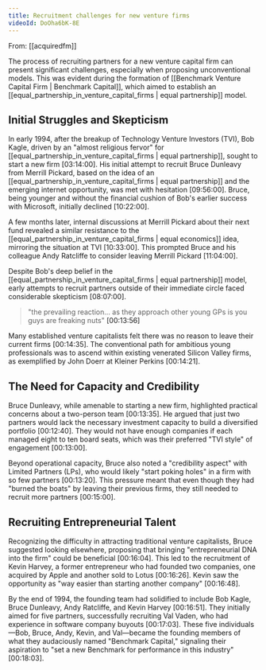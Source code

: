 ```yaml
---
title: Recruitment challenges for new venture firms
videoId: DoOha6bK-8E
---
```


From: [[acquiredfm]] <br/> 

The process of recruiting partners for a new venture capital firm can present significant challenges, especially when proposing unconventional models. This was evident during the formation of [[Benchmark Venture Capital Firm | Benchmark Capital]], which aimed to establish an [[equal_partnership_in_venture_capital_firms | equal partnership]] model.

## Initial Struggles and Skepticism

In early 1994, after the breakup of Technology Venture Investors (TVI), Bob Kagle, driven by an "almost religious fervor" for [[equal_partnership_in_venture_capital_firms | equal partnership]], sought to start a new firm [03:14:00]. His initial attempt to recruit Bruce Dunleavy from Merrill Pickard, based on the idea of an [[equal_partnership_in_venture_capital_firms | equal partnership]] and the emerging internet opportunity, was met with hesitation [09:56:00]. Bruce, being younger and without the financial cushion of Bob's earlier success with Microsoft, initially declined [10:22:00].

A few months later, internal discussions at Merrill Pickard about their next fund revealed a similar resistance to the [[equal_partnership_in_venture_capital_firms | equal economics]] idea, mirroring the situation at TVI [10:33:00]. This prompted Bruce and his colleague Andy Ratcliffe to consider leaving Merrill Pickard [11:04:00].

Despite Bob's deep belief in the [[equal_partnership_in_venture_capital_firms | equal partnership]] model, early attempts to recruit partners outside of their immediate circle faced considerable skepticism [08:07:00].

> "the prevailing reaction... as they approach other young GPs is you guys are freaking nuts" <a class="yt-timestamp" data-t="00:13:56">[00:13:56]</a>

Many established venture capitalists felt there was no reason to leave their current firms [00:14:35]. The conventional path for ambitious young professionals was to ascend within existing venerated Silicon Valley firms, as exemplified by John Doerr at Kleiner Perkins [00:14:21].

## The Need for Capacity and Credibility

Bruce Dunleavy, while amenable to starting a new firm, highlighted practical concerns about a two-person team [00:13:35]. He argued that just two partners would lack the necessary investment capacity to build a diversified portfolio [00:12:40]. They would not have enough companies if each managed eight to ten board seats, which was their preferred "TVI style" of engagement [00:13:00].

Beyond operational capacity, Bruce also noted a "credibility aspect" with Limited Partners (LPs), who would likely "start poking holes" in a firm with so few partners [00:13:20]. This pressure meant that even though they had "burned the boats" by leaving their previous firms, they still needed to recruit more partners [00:15:00].

## Recruiting Entrepreneurial Talent

Recognizing the difficulty in attracting traditional venture capitalists, Bruce suggested looking elsewhere, proposing that bringing "entrepreneurial DNA into the firm" could be beneficial [00:16:04]. This led to the recruitment of Kevin Harvey, a former entrepreneur who had founded two companies, one acquired by Apple and another sold to Lotus [00:16:26]. Kevin saw the opportunity as "way easier than starting another company" [00:16:48].

By the end of 1994, the founding team had solidified to include Bob Kagle, Bruce Dunleavy, Andy Ratcliffe, and Kevin Harvey [00:16:51]. They initially aimed for five partners, successfully recruiting Val Vaden, who had experience in software company buyouts [00:17:03]. These five individuals—Bob, Bruce, Andy, Kevin, and Val—became the founding members of what they audaciously named "Benchmark Capital," signaling their aspiration to "set a new Benchmark for performance in this industry" [00:18:03].